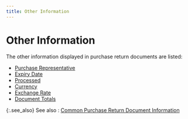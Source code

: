 ```yaml
---
title: Other Information
---
```


# Other Information


The other information displayed in purchase return documents are listed:

- [Purchase Representative]({{site.pp_baseurl}}/return-proc/doc-prof/contents/tabs/details/other-information/purchase_representative_pr.html)
- [Expiry Date]({{site.pp_baseurl}}/return-proc/doc-prof/contents/tabs/details/other-information/expiry_date_pr.html)
- [Processed]({{site.pp_baseurl}}/return-proc/doc-prof/contents/tabs/details/other-information/processed_pr.html)
- [Currency]({{site.pp_baseurl}}/return-proc/doc-prof/contents/tabs/details/for-cur-info/currency_pr.html)
- [Exchange Rate]({{site.pp_baseurl}}/return-proc/doc-prof/contents/tabs/details/for-cur-info/exchange_rate_pr.html)
- [Document Totals]({{site.pp_baseurl}}/return-proc/doc-prof/contents/tabs/details/other-information/document_totals_pr.html)



{:.see_also}
See also
: [Common Purchase Return Document Information]({{site.pp_baseurl}}/return-proc/doc-prof/contents/common_purchase_return_document_profile.html)
